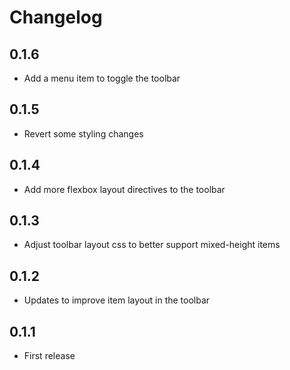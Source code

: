 # Changelog

## 0.1.6
- Add a menu item to toggle the toolbar

## 0.1.5
- Revert some styling changes

## 0.1.4
- Add more flexbox layout directives to the toolbar

## 0.1.3
- Adjust toolbar layout css to better support mixed-height items

## 0.1.2
- Updates to improve item layout in the toolbar

## 0.1.1
- First release
